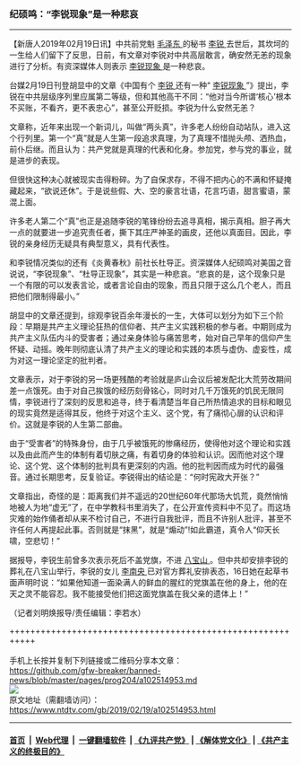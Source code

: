 ### 纪硕鸣：“李锐现象”是一种悲哀
------------------------

<div class="post_content">
 <p>
  【新唐人2019年02月19日讯】中共前党魁
  <a href="https://www.ntdtv.com/gb/毛泽东.htm">
   毛泽东
  </a>
  的秘书
  <a href="https://www.ntdtv.com/gb/李锐.htm">
   李锐
  </a>
  去世后，其坎坷的一生给人们留下了反思，日前，有文章对李锐对中共高层敢言，确安然无恙的现象进行了分析。有资深媒体人则表示
  <a href="https://www.ntdtv.com/gb/李锐现象.htm">
   李锐现象
  </a>
  是一种悲哀。
 </p>
 <p>
  台媒2月19日刊登胡显中的文章《中国有个
  <a href="https://www.ntdtv.com/gb/李锐.htm">
   李锐
  </a>
  还有一种“
  <a href="https://www.ntdtv.com/gb/李锐现象.htm">
   李锐现象
  </a>
  ”》提出，李锐在中共层级序列里应属第二等级，但和其他高干不同：“他对当今所谓‘核心’根本不买账，不看齐，更不表忠心”，甚至公开贬损。李锐为什么安然无恙？
 </p>
 <p>
  文章称，近年来出现一个新词儿，叫做“两头真”，许多老人纷纷自动站队，进入这个行列里。第一个“真”就是人生第一段追求真理，为了真理不惜抛头颅、洒热血，前仆后继。而且认为：共产党就是真理的代表和化身。参加党，参与党的事业，就是进步的表现。
 </p>
 <p>
  但很快这种决心就被现实击得粉碎。为了自保求存，不得不把内心的不满和怀疑掩藏起来，“欲说还休”。于是说些假、大、空的豪言壮语，花言巧语，甜言蜜语，蒙混上面。
 </p>
 <p>
  许多老人第二个“真”也正是追随李锐的笔锋纷纷去追寻真相，揭示真相。胆子再大一点的就要进一步追究责任者，撕下其庄严神圣的画皮，还他以真面目。因此，李锐的亲身经历无疑具有典型意义，具有代表性。
 </p>
 <p>
  和李锐情况类似的还有《炎黄春秋》前社长杜导正。资深媒体人纪硕鸣对美国之音说说，“李锐现象”、“杜导正现象”，其实是一种悲哀。“悲哀的是，这个现象只是一个有限的可以发表言论，或者言论自由的现象，而且只限于这么几个老人，而且把他们限制得最小。”
 </p>
 <p>
  胡显中的文章还提到，综观李锐百余年漫长的一生，大体可以划分为如下三个阶段：早期是共产主义理论狂热的信仰者、共产主义实践积极的参与者。中期则成为共产主义队伍内斗的受害者；通过亲身体验与痛苦思考，始对自己早年的信仰产生怀疑、动摇。晚年则彻底认清了共产主义的理论和实践的本质与虚伪、虚妄性，成为对这一理论坚定的批判者。
 </p>
 <p>
  文章表示，对于李锐的另一场更残酷的考验就是庐山会议后被发配北大荒劳改期间差一点饿死。由于对自己挨饿的经历刻骨铭心，同时对几千万饿死的饥民无限同情，李锐进行了深刻的反思和追寻，终于看清楚当年自己所热情追求的目标和眼见的现实竟然是适得其反，他终于对这个主义、这个党，有了痛彻心扉的认识和评价。这就是李锐的人生第二部曲。
 </p>
 <p>
  由于“受害者”的特殊身份，由于几乎被饿死的惨痛经历，使得他对这个理论和实践以及由此而产生的体制有着切肤之痛，有着切身的体验和认识。因而他对这个理论、这个党、这个体制的批判具有更深刻的内涵。他的批判因而成为时代的最强音。通过长期思考，反复验证。李锐得出的结论是：“何时宪政大开张？”
 </p>
 <p>
  文章指出，奇怪的是：距离我们并不遥远的20世纪60年代那场大饥荒，竟然悄悄地被人为地“虚无”了，在中学教科书里消失了，在公开宣传资料中不见了。而这场灾难的始作俑者却从来不检讨自己，不进行自我批评，而且不许别人批评，甚至不许任何人再提起此事。否则就是“抹黑”，就是“煽动”!如此霸道，真令人“仰天长啸，空悲切！”
 </p>
 <p>
  据报导，李锐生前曾多次表示死后不盖党旗，不进
  <a href="https://www.ntdtv.com/gb/八宝山.htm">
   八宝山
  </a>
  。但中共却安排李锐的葬礼在八宝山举行，李锐的女儿
  <a href="https://www.ntdtv.com/gb/李南央.htm">
   李南央
  </a>
  已对官方葬礼安排表态，16日她在起草书面声明时说：“如果他知道一面染满人的鲜血的腥红的党旗盖在他的身上，他的在天之灵不能容忍。我不能接受他们把这面党旗盖在我父亲的遗体上！”
 </p>
 <p>
  （记者刘明焕报导/责任编辑：李若水）
 </p>
 <div class="single_ad">
 </div>
</div>

+++++++++++++++++++++++++++++++++++++++++++++++++++++++++++<br/><br/>
手机上长按并复制下列链接或二维码分享本文章：<br/>
https://github.com/gfw-breaker/banned-news/blob/master/pages/prog204/a102514953.md <br/>
<a href='https://github.com/gfw-breaker/banned-news/blob/master/pages/prog204/a102514953.md'><img src='https://github.com/gfw-breaker/banned-news/blob/master/pages/prog204/a102514953.md.png'/></a> <br/>
原文地址（需翻墙访问）：https://www.ntdtv.com/gb/2019/02/19/a102514953.html


------------------------
#### [首页](https://github.com/gfw-breaker/banned-news/blob/master/README.md) &nbsp;|&nbsp; [Web代理](https://github.com/labour-camp/helloworld) &nbsp;|&nbsp; [一键翻墙软件](https://github.com/gfw-breaker/nogfw/blob/master/README.md) &nbsp;| [《九评共产党》](https://github.com/gfw-breaker/9ping.md/blob/master/README.md#九评之一评共产党是什么) | [《解体党文化》](https://github.com/gfw-breaker/jtdwh.md/blob/master/README.md) | [《共产主义的终极目的》](https://github.com/gfw-breaker/gczydzjmd.md/blob/master/README.md)

